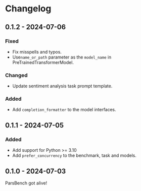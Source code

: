 # Changelog

## 0.1.2 - 2024-07-06

### Fixed

- Fix misspells and typos.
- Use`name_or_path` parameter as the `model_name` in PreTrainedTransformerModel.

### Changed

- Update sentiment analysis task prompt template.

### Added

- Add `completion_formatter` to the model interfaces.

## 0.1.1 - 2024-07-05

### Added

- Add support for Python >= 3.10
- Add `prefer_concurrency` to the benchmark, task and models.

## 0.1.0 - 2024-07-03

ParsBench got alive!
